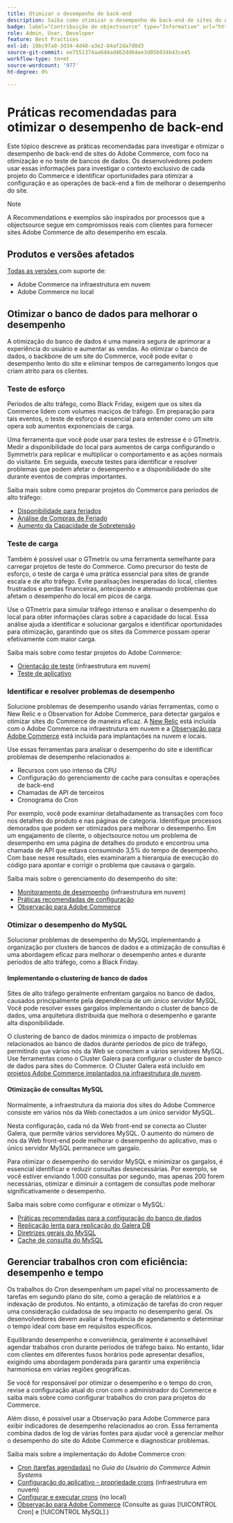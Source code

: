 ```yaml
---
title: Otimizar o desempenho de back-end
description: Saiba como otimizar o desempenho de back-end de sites do Adobe Commerce.
badge: label="Contribuição de objectsource" type="Informative" url="https://objectsource.co.uk/" tooltip="objectsource"
role: Admin, User, Developer
feature: Best Practices
exl-id: 18bc97a0-3d34-4d48-a3e2-84af2da7d0d3
source-git-commit: ee7551374aa6d4ad462dd64ee3d05b934b43ce45
workflow-type: tm+mt
source-wordcount: '977'
ht-degree: 0%

---
```


# Práticas recomendadas para otimizar o desempenho de back-end

Este tópico descreve as práticas recomendadas para investigar e otimizar o desempenho de back-end de sites do Adobe Commerce, com foco na otimização e no teste de bancos de dados. Os desenvolvedores podem usar essas informações para investigar o contexto exclusivo de cada projeto do Commerce e identificar oportunidades para otimizar a configuração e as operações de back-end a fim de melhorar o desempenho do site.

>[!NOTE]
>
>A Recommendations e exemplos são inspirados por processos que a objectsource segue em compromissos reais com clientes para fornecer sites Adobe Commerce de alto desempenho em escala.

## Produtos e versões afetados

[Todas as versões ](../../../release/versions.md) com suporte de:

- Adobe Commerce na infraestrutura em nuvem
- Adobe Commerce no local

## Otimizar o banco de dados para melhorar o desempenho

A otimização do banco de dados é uma maneira segura de aprimorar a experiência do usuário e aumentar as vendas. Ao otimizar o banco de dados, o backbone de um site do Commerce, você pode evitar o desempenho lento do site e eliminar tempos de carregamento longos que criam atrito para os clientes.

### Teste de esforço

Períodos de alto tráfego, como Black Friday, exigem que os sites da Commerce lidem com volumes maciços de tráfego. Em preparação para tais eventos, o teste de esforço é essencial para entender como um site opera sob aumentos exponenciais de carga.

Uma ferramenta que você pode usar para testes de estresse é o GTmetrix. Medir a disponibilidade do local para aumentos de carga configurando o Symmetrix para replicar e multiplicar o comportamento e as ações normais do visitante. Em seguida, execute testes para identificar e resolver problemas que podem afetar o desempenho e a disponibilidade do site durante eventos de compras importantes.

Saiba mais sobre como preparar projetos do Commerce para períodos de alto tráfego:

- [Disponibilidade para feriados](https://experienceleague.adobe.com/docs/events/commerce-intelligence-webinar-recordings/2021/holiday-readiness.html)
- [Análise de Compras de Feriado](https://experienceleague.adobe.com/docs/commerce-business-intelligence/mbi/analyze/performance/holiday-season-perf.html)
- [Aumento da Capacidade de Sobretensão](https://experienceleague.adobe.com/docs/commerce-knowledge-base/kb/announcements/commerce-announcements/2021-holiday-surge-capacity-requests-for-magento-commerce-cloud.html)

### Teste de carga

Também é possível usar o GTmetrix ou uma ferramenta semelhante para carregar projetos de teste do Commerce. Como precursor do teste de esforço, o teste de carga é uma prática essencial para sites de grande escala e de alto tráfego. Evite paralisações inesperadas do local, clientes frustrados e perdas financeiras, antecipando e atenuando problemas que afetam o desempenho do local em picos de carga.

Use o GTmetrix para simular tráfego intenso e analisar o desempenho do local para obter informações claras sobre a capacidade do local. Essa análise ajuda a identificar e solucionar gargalos e identificar oportunidades para otimização, garantindo que os sites da Commerce possam operar efetivamente com maior carga.

Saiba mais sobre como testar projetos do Adobe Commerce:

- [Orientação de teste](https://experienceleague.adobe.com/docs/commerce-cloud-service/user-guide/develop/test/guidance.html) (infraestrutura em nuvem)
- [Teste de aplicativo](https://developer.adobe.com/commerce/testing/guide/)

### Identificar e resolver problemas de desempenho

Solucione problemas de desempenho usando várias ferramentas, como o New Relic e o Observation for Adobe Commerce, para detectar gargalos e otimizar sites do Commerce de maneira eficaz. A [New Relic](https://experienceleague.adobe.com/docs/commerce-cloud-service/user-guide/monitor/new-relic/new-relic-service.html) está incluída com o Adobe Commerce na infraestrutura em nuvem e a [Observação para Adobe Commerce](/help/tools/observation-for-adobe-commerce/intro.md) está incluída para implantações na nuvem e locais.

Use essas ferramentas para analisar o desempenho do site e identificar problemas de desempenho relacionados a:

- Recursos com uso intenso da CPU
- Configuração do gerenciamento de cache para consultas e operações de back-end
- Chamadas de API de terceiros
- Cronograma do Cron

Por exemplo, você pode examinar detalhadamente as transações com foco nos detalhes do produto e nas páginas de categoria. Identifique processos demorados que podem ser otimizados para melhorar o desempenho. Em um engajamento de cliente, o objectsource notou um problema de desempenho em uma página de detalhes do produto e encontrou uma chamada de API que estava consumindo 3,5% do tempo de desempenho. Com base nesse resultado, eles examinaram a hierarquia de execução do código para apontar e corrigir o problema que causava o gargalo.

Saiba mais sobre o gerenciamento do desempenho do site:

- [Monitoramento de desempenho](https://experienceleague.adobe.com/docs/commerce-cloud-service/user-guide/monitor/performance.html) (infraestrutura em nuvem)
- [Práticas recomendadas de configuração](/help/performance/configuration.md)
- [Observação para Adobe Commerce](/help/tools/observation-for-adobe-commerce/intro.md)

### Otimizar o desempenho do MySQL

Solucionar problemas de desempenho do MySQL implementando a organização por clusters de bancos de dados e a otimização de consultas é uma abordagem eficaz para melhorar o desempenho antes e durante períodos de alto tráfego, como a Black Friday.

#### Implementando o clustering de banco de dados

Sites de alto tráfego geralmente enfrentam gargalos no banco de dados, causados principalmente pela dependência de um único servidor MySQL. Você pode resolver esses gargalos implementando o cluster de banco de dados, uma arquitetura distribuída que melhora o desempenho e garante alta disponibilidade.

O clustering de banco de dados minimiza o impacto de problemas relacionados ao banco de dados durante períodos de pico de tráfego, permitindo que vários nós da Web se conectem a vários servidores MySQL. Use ferramentas como o Cluster Galera para configurar o cluster de banco de dados para sites do Commerce. O Cluster Galera está incluído em [projetos Adobe Commerce implantados na infraestrutura de nuvem](https://experienceleague.adobe.com/docs/commerce-operations/implementation-playbook/infrastructure/cloud/technology.html).

#### Otimização de consultas MySQL

Normalmente, a infraestrutura da maioria dos sites do Adobe Commerce consiste em vários nós da Web conectados a um único servidor MySQL.

Nesta configuração, cada nó da Web front-end se conecta ao Cluster Galera, que permite vários servidores MySQL. O aumento do número de nós da Web front-end pode melhorar o desempenho do aplicativo, mas o único servidor MySQL permanece um gargalo.

Para otimizar o desempenho do servidor MySQL e minimizar os gargalos, é essencial identificar e reduzir consultas desnecessárias. Por exemplo, se você estiver enviando 1.000 consultas por segundo, mas apenas 200 forem necessárias, otimizar e diminuir a contagem de consultas pode melhorar significativamente o desempenho.

Saiba mais sobre como configurar e otimizar o MySQL:

- [Práticas recomendadas para a configuração do banco de dados](https://experienceleague.adobe.com/docs/commerce-operations/implementation-playbook/best-practices/planning/database-on-cloud.html)
- [Replicação lenta para replicação do Galera DB](https://experienceleague.adobe.com/docs/commerce-learn/tutorials/backend-development/galera-db-slow-replication.html)
- [Diretrizes gerais do MySQL](/help/installation/prerequisites/database/mysql.md)
- [Cache de consulta do MySQL](https://experienceleague.adobe.com/docs/commerce-learn/tutorials/backend-development/mysql-query-cache.html)

## Gerenciar trabalhos cron com eficiência: desempenho e tempo

Os trabalhos do Cron desempenham um papel vital no processamento de tarefas em segundo plano do site, como a geração de relatórios e a indexação de produtos. No entanto, a otimização de tarefas do cron requer uma consideração cuidadosa de seu impacto no desempenho geral. Os desenvolvedores devem avaliar a frequência de agendamento e determinar o tempo ideal com base em requisitos específicos.

Equilibrando desempenho e conveniência, geralmente é aconselhável agendar trabalhos cron durante períodos de tráfego baixo. No entanto, lidar com clientes em diferentes fusos horários pode apresentar desafios, exigindo uma abordagem ponderada para garantir uma experiência harmoniosa em várias regiões geográficas.

Se você for responsável por otimizar o desempenho e o tempo do cron, revise a configuração atual do cron com o administrador do Commerce e saiba mais sobre como configurar trabalhos do cron para projetos do Commerce.

Além disso, é possível usar a Observação para Adobe Commerce para exibir indicadores de desempenho relacionados ao cron. Essa ferramenta combina dados de log de várias fontes para ajudar você a gerenciar melhor o desempenho do site do Adobe Commerce e diagnosticar problemas.

Saiba mais sobre a implementação do Adobe Commerce cron:

- [Cron (tarefas agendadas)](https://experienceleague.adobe.com/docs/commerce-admin/systems/tools/cron.html) no _Guia do Usuário do Commerce Admin Systems_
- [Configuração do aplicativo - propriedade crons](https://experienceleague.adobe.com/docs/commerce-cloud-service/user-guide/configure/app/properties/crons-property.html) (infraestrutura em nuvem)
- [Configurar e executar crons](https://experienceleague.adobe.com/docs/commerce-cloud-service/user-guide/configure/app/properties/crons-property.html) (no local)
- [Observação para Adobe Commerce](https://experienceleague.adobe.com/docs/commerce-operations/tools/observation-for-adobe-commerce/intro.html) (Consulte as guias [!UICONTROL Cron] e [!UICONTROL MySQL].)
